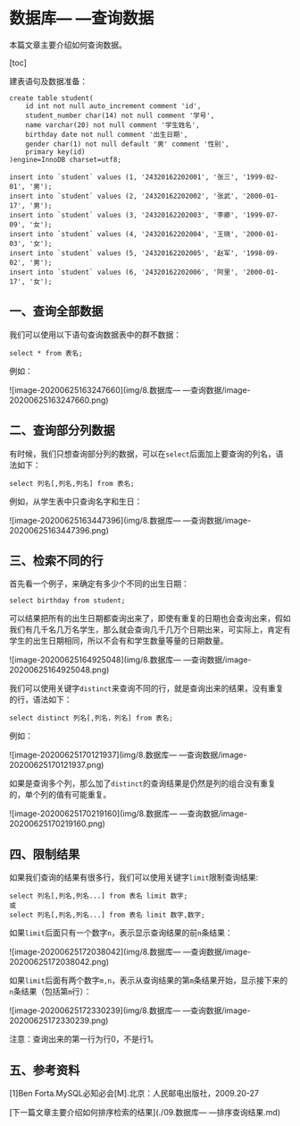 # 数据库— —查询数据

本篇文章主要介绍如何查询数据。

[toc]

建表语句及数据准备：

```mysql
create table student(
    id int not null auto_increment comment 'id',
    student_number char(14) not null comment '学号',
    name varchar(20) not null comment '学生姓名',
    birthday date not null comment '出生日期',
    gender char(1) not null default '男' comment '性别',
	primary key(id)
)engine=InnoDB charset=utf8;

insert into `student` values (1, '24320162202001', '张三', '1999-02-01', '男');
insert into `student` values (2, '24320162202002', '张武', '2000-01-17', '男');
insert into `student` values (3, '24320162202003', '李卿', '1999-07-09', '女');
insert into `student` values (4, '24320162202004', '王晓', '2000-01-03', '女');
insert into `student` values (5, '24320162202005', '赵军', '1998-09-02', '男');
insert into `student` values (6, '24320162202006', '阿里', '2000-01-17', '女');
```



## 一、查询全部数据

我们可以使用以下语句查询数据表中的群不数据：

```mysql
select * from 表名;
```

例如：

![image-20200625163247660](img/8.数据库— —查询数据/image-20200625163247660.png)



## 二、查询部分列数据

有时候，我们只想查询部分列的数据，可以在`select`后面加上要查询的列名，语法如下：

```mysql
select 列名[,列名,列名] from 表名;
```

例如，从学生表中只查询名字和生日：

![image-20200625163447396](img/8.数据库— —查询数据/image-20200625163447396.png)



## 三、检索不同的行

首先看一个例子，来确定有多少个不同的出生日期：

```mysql
select birthday from student;
```

可以结果把所有的出生日期都查询出来了，即使有重复的日期也会查询出来，假如我们有几千名几万名学生，那么就会查询几千几万个日期出来，可实际上，肯定有学生的出生日期相同，所以不会有和学生数量等量的日期数量。

![image-20200625164925048](img/8.数据库— —查询数据/image-20200625164925048.png)

我们可以使用关键字`distinct`来查询不同的行，就是查询出来的结果，没有重复的行，语法如下：

```mysql
select distinct 列名[,列名，列名] from 表名;
```

例如：

![image-20200625170121937](img/8.数据库— —查询数据/image-20200625170121937.png)

如果是查询多个列，那么加了`distinct`的查询结果是仍然是列的组合没有重复的，单个列的值有可能重复。

![image-20200625170219160](img/8.数据库— —查询数据/image-20200625170219160.png)



## 四、限制结果

如果我们查询的结果有很多行，我们可以使用关键字`limit`限制查询结果:

```mysql
select 列名[,列名,列名...] from 表名 limit 数字;
或
select 列名[,列名,列名...] from 表名 limit 数字,数字;
```

如果`limit`后面只有一个数字`n`，表示显示查询结果的前`n`条结果：

![image-20200625172038042](img/8.数据库— —查询数据/image-20200625172038042.png)

如果`limit`后面有两个数字`m,n`，表示从查询结果的第`m`条结果开始，显示接下来的`n`条结果（包括第`m`行）：

![image-20200625172330239](img/8.数据库— —查询数据/image-20200625172330239.png)

注意：查询出来的第一行为行0，不是行1。



## 五、参考资料

[1]Ben Forta.MySQL必知必会[M].北京：人民邮电出版社，2009.20-27



[下一篇文章主要介绍如何排序检索的结果](./09.数据库— —排序查询结果.md)